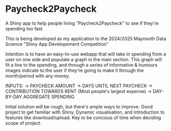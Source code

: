 # Paycheck2Paycheck
A Shiny app to help people living "Paycheck2Paycheck" to see if they're spending too fast.

This is being developed as my application to the 2024/2025 Maynooth Data Science "Shiny App Developement Competition"

Intention is to have an easy-to-use webapp that will take in spending from a user on one side and populate a graph in the main section.
This graph will fit a line to the spending, and through a series of informative & humours images indicate to the user if they're going to make it through the month/period with any money.

INPUTS:
->  PAYCHECK AMOUNT
->  DAYS UNTIL NEXT PAYCHECK
->  CONTRIBUTION TOWARDS RENT (Most people's largest expense)
->  DAY-BY-DAY AGGREGATE SPENDING

Initial solution will be rough, but there's ample ways to improve.
Good project to get familiar with Shiny. Dynamic visualisation, and introduction to features like download/upload.
Key to be concious of time when deciding scope of project.
